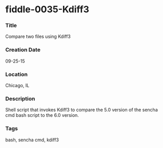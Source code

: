 fiddle-0035-Kdiff3
======

### Title

Compare two files using Kdiff3


### Creation Date

09-25-15


### Location

Chicago, IL


### Description

Shell script that invokes Kdiff3 to compare the 5.0 version of the sencha cmd bash script to the 6.0 version.


### Tags

bash, sencha cmd, kdiff3
